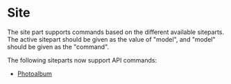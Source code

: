 Site
=====================

The site part supports commands based on the different available siteparts. The active sitepart should be given as the value of "model", and "model" should be given as the "command".

The following siteparts now support API commands:

- [Photoalbum](photoalbum.md)
